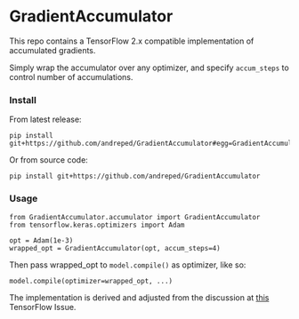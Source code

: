 # GradientAccumulator

This repo contains a TensorFlow 2.x compatible implementation of accumulated gradients.

Simply wrap the accumulator over any optimizer, and specify `accum_steps` to control number of accumulations.

### Install

From latest release:
```
pip install git+https://github.com/andreped/GradientAccumulator#egg=GradientAccumulator
```

Or from source code:
```
pip install git+https://github.com/andreped/GradientAccumulator
```

### Usage

```
from GradientAccumulator.accumulator import GradientAccumulator
from tensorflow.keras.optimizers import Adam

opt = Adam(1e-3)
wrapped_opt = GradientAccumulator(opt, accum_steps=4)
```

Then pass wrapped_opt to `model.compile()` as optimizer, like so:
```
model.compile(optimizer=wrapped_opt, ...)
```

The implementation is derived and adjusted from the discussion at [this](https://github.com/tensorflow/addons/issues/2260#issuecomment-1136967629) TensorFlow Issue.